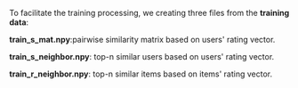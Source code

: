 
To facilitate the training processing, we creating three files from the **training data**:

**train_s_mat.npy**:pairwise similarity matrix based on users' rating vector.

**train_s_neighbor.npy**: top-n similar users based on users' rating vector.

**train_r_neighbor.npy**: top-n similar items based on items' rating vector.

